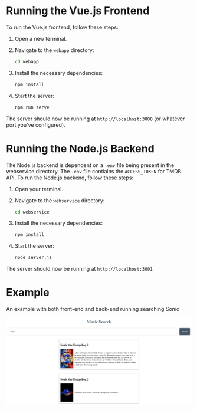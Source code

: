 # Running the Vue.js Frontend

To run the Vue.js frontend, follow these steps:

1. Open a new terminal.

2. Navigate to the `webapp` directory:

    ```bash
    cd webapp
    ```

3. Install the necessary dependencies:

    ```bash
    npm install
    ```

4. Start the server:

    ```bash
    npm run serve
    ```

The server should now be running at `http://localhost:3000` (or whatever port you've configured).


# Running the Node.js Backend

The Node.js backend is dependent on a `.env` file being present in the webservice directory. The `.env` file contiains the `ACCESS_TOKEN` for TMDB API. To run the Node.js backend, follow these steps:

1. Open your terminal.

2. Navigate to the `webservice` directory:

    ```bash
    cd webservice
    ```

3. Install the necessary dependencies:

    ```bash
    npm install
    ```

4. Start the server:

    ```bash
    node server.js
    ```

The server should now be running at `http://localhost:3001`


# Example 
An example with both front-end and back-end running searching Sonic

![Example Image](./example.png)